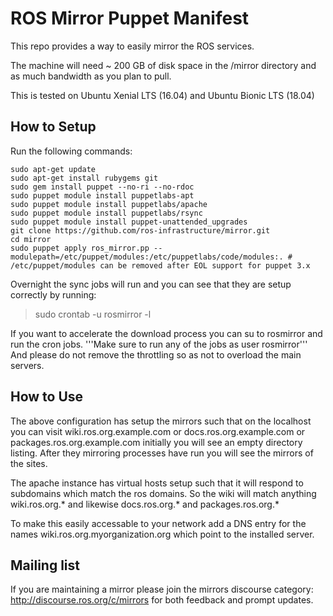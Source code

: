 ROS Mirror Puppet Manifest
==========================

This repo provides a way to easily mirror the ROS services. 

The machine will need ~ 200 GB of disk space in the /mirror directory and as much bandwidth as you plan to pull. 

This is tested on Ubuntu Xenial LTS (16.04) and Ubuntu Bionic LTS (18.04)

How to Setup
------------

Run the following commands:

```
sudo apt-get update
sudo apt-get install rubygems git
sudo gem install puppet --no-ri --no-rdoc
sudo puppet module install puppetlabs-apt
sudo puppet module install puppetlabs/apache
sudo puppet module install puppetlabs/rsync
sudo puppet module install puppet-unattended_upgrades
git clone https://github.com/ros-infrastructure/mirror.git
cd mirror
sudo puppet apply ros_mirror.pp --modulepath=/etc/puppet/modules:/etc/puppetlabs/code/modules:. # /etc/puppet/modules can be removed after EOL support for puppet 3.x
```

Overnight the sync jobs will run and you can see that they are setup correctly by running:
> sudo crontab -u rosmirror -l

If you want to accelerate the download process you can su to rosmirror and run the cron jobs. '''Make sure to run any of the jobs as user rosmirror''' And please do not remove the throttling so as not to overload the main servers. 



How to Use
----------

The above configuration has setup the mirrors such that on the localhost you can visit wiki.ros.org.example.com or docs.ros.org.example.com or packages.ros.org.example.com initially you will see an empty directory listing. After they mirroring processes have run you will see the mirrors of the sites. 

The apache instance has virtual hosts setup such that it will respond to subdomains which match the ros domains. So the wiki will match anything wiki.ros.org.* and likewise docs.ros.org.* and packages.ros.org.*

To make this easily accessable to your network add a DNS entry for the names wiki.ros.org.myorganization.org which point to the installed server. 

Mailing list
------------

If you are maintaining a mirror please join the mirrors discourse category: http://discourse.ros.org/c/mirrors for both feedback and prompt updates. 

<iframe id="forum_embed"
  src="javascript:void(0)"
  scrolling="no"
  frameborder="0"
  width="900"
  height="700">
</iframe>
<script type="text/javascript">
  document.getElementById('forum_embed').src =
     'https://groups.google.com/a/osrfoundation.org/forum/embed/?place=forum/mirror-admins'
     + '&showsearch=true&showpopout=true&showtabs=false'
     + '&parenturl=' + encodeURIComponent(window.location.href);
</script>
